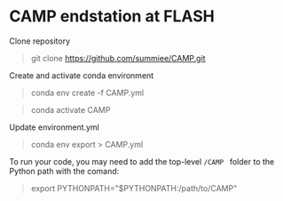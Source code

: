 # CAMP endstation at FLASH

Clone repository
> git clone https://github.com/summiee/CAMP.git

Create and activate conda environment
> conda env create -f CAMP.yml

> conda activate CAMP

Update environment.yml
> conda env export > CAMP.yml

To run your code, you may need to add the top-level `/CAMP ` folder to the Python path with the comand:
> export PYTHONPATH="$PYTHONPATH:/path/to/CAMP"